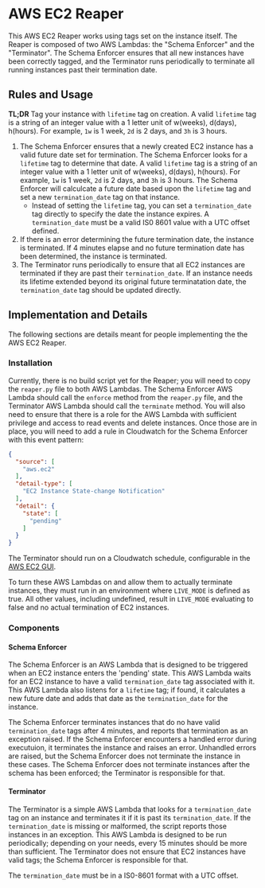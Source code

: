 # AWS EC2 Reaper 

This AWS EC2 Reaper works using tags set on the instance itself. The Reaper is 
composed of two AWS Lambdas: the "Schema Enforcer" and the "Terminator". The 
Schema Enforcer ensures that all new instances have been correctly tagged, and
the Terminator runs periodically to terminate all running instances past their
termination date.

## Rules and Usage

**TL;DR** Tag your instance with `lifetime` tag on creation.  A valid `lifetime` 
tag is a string of an integer value with a 1 letter unit of w(weeks), d(days), 
h(hours). For example, `1w` is 1 week, `2d` is 2 days, and `3h` is 3 hours. 

1. The Schema Enforcer ensures that a newly created EC2 instance has a valid 
future date set for termination. The Schema Enforcer looks for a `lifetime` tag
to determine that date. A valid `lifetime` tag is a string of an integer 
value with a 1 letter unit of w(weeks), d(days), h(hours). For example, `1w` is 
1 week, `2d` is 2 days, and `3h` is 3 hours. The Schema Enforcer will calculcate 
a future date based upon the `lifetime` tag and set a new `termination_date` tag 
on that instance.
    * Instead of setting the `lifetime` tag, you can set a `termination_date` 
    tag directly to specify the date the instance expires. A `termination_date` 
    must be a valid IS0 8601 value with a UTC offset defined.
2. If there is an error determining the future termination date, the instance is 
terminated. If 4 minutes elapse and no future termination date has been 
determined, the instance is terminated.
3. The Terminator runs periodically to ensure that all EC2 instances are
terminated if they are past their `termination_date`. If an instance needs its 
lifetime extended beyond its original future terminatation date, the 
`termination_date` tag should be updated directly.
 
## Implementation and Details
The following sections are details meant for people implementing the the AWS
EC2 Reaper.

### Installation
Currently, there is no build script yet for the Reaper; you will need to copy 
the `reaper.py` file to both AWS Lambdas. The Schema Enforcer AWS Lambda 
should call the `enforce` method from the `reaper.py` file, and the Terminator 
AWS Lambda should call the `terminate` method. You will also need to ensure that 
there is a role for the AWS Lambda with sufficient privilege and access to read 
events and delete instances. Once those are in place, you will need to add a 
rule in Cloudwatch for the Schema Enforcer with this event pattern:

```json
{
  "source": [
    "aws.ec2"
  ],
  "detail-type": [
    "EC2 Instance State-change Notification"
  ],
  "detail": {
    "state": [
      "pending"
    ]
  }
}
```

The Terminator should run on a Cloudwatch schedule, configurable in the [AWS EC2
GUI](http://docs.aws.amazon.com/AmazonCloudWatch/latest/events/ScheduledEvents.html). 

To turn these AWS Lambdas on and allow them to actually terminate instances, 
they must run in an environment where `LIVE_MODE` is defined as true. All other
values, including undefined, result in `LIVE_MODE` evaluating to false and
no actual termination of EC2 instances.

### Components

#### Schema Enforcer
The Schema Enforcer is an AWS Lambda that is designed to be triggered when an EC2 
instance enters the 'pending' state. This AWS Lambda waits for an EC2 instance to 
have a valid `termination_date` tag associated with it. This AWS Lambda also 
listens for a `lifetime` tag; if found, it calculates a new future date and adds 
that date as the `termination_date` for the instance.

The Schema Enforcer terminates instances that do no have valid 
`termination_date` tags after 4 minutes, and reports that termination as an 
exception raised. If the Schema Enforcer encounters a handled error during 
executuion, it terminates the instance and raises an error. Unhandled errors are
raised, but the Schema Enforcer does not terminate the instance in these cases.
The Schema Enforcer does not terminate instances after the schema has been 
enforced; the Terminator is responsible for that.

#### Terminator
The Terminator is a simple AWS Lambda that looks for a `termination_date` tag on
an instance and terminates it if it is past its `termination_date`. If the 
`termination_date` is missing or malformed, the script reports those instances 
in an exception. This AWS Lambda is designed to be run periodically; depending on 
your needs, every 15 minutes should be more than sufficient. The Terminator does
not ensure that EC2 instances have valid tags; the Schema Enforcer is responsible 
for that.

The `termination_date` must be in a IS0-8601 format with a UTC offset.
